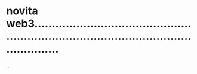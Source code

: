 # novita web3.................................................................................................................
..

